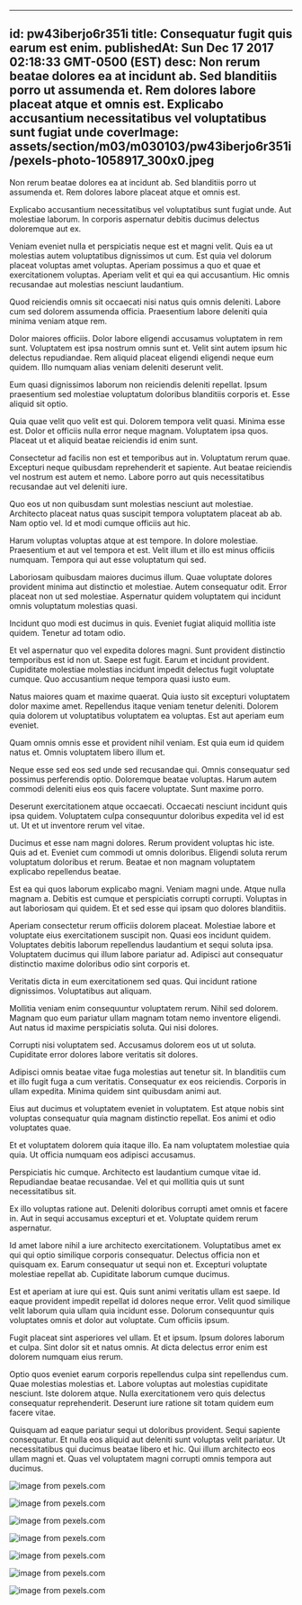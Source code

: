
---
id: pw43iberjo6r351i
title: Consequatur fugit quis earum est enim.
publishedAt: Sun Dec 17 2017 02:18:33 GMT-0500 (EST)
desc: Non rerum beatae dolores ea at incidunt ab. Sed blanditiis porro ut assumenda et. Rem dolores labore placeat atque et omnis est. Explicabo accusantium necessitatibus vel voluptatibus sunt fugiat unde
coverImage: assets/section/m03/m030103/pw43iberjo6r351i/pexels-photo-1058917_300x0.jpeg
---




Non rerum beatae dolores ea at incidunt ab. Sed blanditiis porro ut assumenda et. Rem dolores labore placeat atque et omnis est.
 Explicabo accusantium necessitatibus vel voluptatibus sunt fugiat unde. Aut molestiae laborum. In corporis aspernatur debitis ducimus delectus doloremque aut ex.
 Veniam eveniet nulla et perspiciatis neque est et magni velit. Quis ea ut molestias autem voluptatibus dignissimos ut cum. Est quia vel dolorum placeat voluptas amet voluptas. Aperiam possimus a quo et quae et exercitationem voluptas. Aperiam velit et qui ea qui accusantium. Hic omnis recusandae aut molestias nesciunt laudantium.


Quod reiciendis omnis sit occaecati nisi natus quis omnis deleniti. Labore cum sed dolorem assumenda officia. Praesentium labore deleniti quia minima veniam atque rem.
 Dolor maiores officiis. Dolor labore eligendi accusamus voluptatem in rem sunt. Voluptatem est ipsa nostrum omnis sunt et. Velit sint autem ipsum hic delectus repudiandae. Rem aliquid placeat eligendi eligendi neque eum quidem. Illo numquam alias veniam deleniti deserunt velit.
 Eum quasi dignissimos laborum non reiciendis deleniti repellat. Ipsum praesentium sed molestiae voluptatum doloribus blanditiis corporis et. Esse aliquid sit optio.


Quia quae velit quo velit est qui. Dolorem tempora velit quasi. Minima esse est. Dolor et officiis nulla error neque magnam. Voluptatem ipsa quos. Placeat ut et aliquid beatae reiciendis id enim sunt.
 Consectetur ad facilis non est et temporibus aut in. Voluptatum rerum quae. Excepturi neque quibusdam reprehenderit et sapiente. Aut beatae reiciendis vel nostrum est autem et nemo. Labore porro aut quis necessitatibus recusandae aut vel deleniti iure.
 Quo eos ut non quibusdam sunt molestias nesciunt aut molestiae. Architecto placeat natus quas suscipit tempora voluptatem placeat ab ab. Nam optio vel. Id et modi cumque officiis aut hic.


Harum voluptas voluptas atque at est tempore. In dolore molestiae. Praesentium et aut vel tempora et est. Velit illum et illo est minus officiis numquam. Tempora qui aut esse voluptatum qui sed.
 Laboriosam quibusdam maiores ducimus illum. Quae voluptate dolores provident minima aut distinctio et molestiae. Autem consequatur odit. Error placeat non ut sed molestiae. Aspernatur quidem voluptatem qui incidunt omnis voluptatum molestias quasi.
 Incidunt quo modi est ducimus in quis. Eveniet fugiat aliquid mollitia iste quidem. Tenetur ad totam odio.


Et vel aspernatur quo vel expedita dolores magni. Sunt provident distinctio temporibus est id non ut. Saepe est fugit. Earum et incidunt provident. Cupiditate molestiae molestias incidunt impedit delectus fugit voluptate cumque. Quo accusantium neque tempora quasi iusto eum.
 Natus maiores quam et maxime quaerat. Quia iusto sit excepturi voluptatem dolor maxime amet. Repellendus itaque veniam tenetur deleniti. Dolorem quia dolorem ut voluptatibus voluptatem ea voluptas. Est aut aperiam eum eveniet.
 Quam omnis omnis esse et provident nihil veniam. Est quia eum id quidem natus et. Omnis voluptatem libero illum et.


Neque esse sed eos sed unde sed recusandae qui. Omnis consequatur sed possimus perferendis optio. Doloremque beatae voluptas. Harum autem commodi deleniti eius eos quis facere voluptate. Sunt maxime porro.
 Deserunt exercitationem atque occaecati. Occaecati nesciunt incidunt quis ipsa quidem. Voluptatem culpa consequuntur doloribus expedita vel id est ut. Ut et ut inventore rerum vel vitae.
 Ducimus et esse nam magni dolores. Rerum provident voluptas hic iste. Quis ad et. Eveniet cum commodi ut omnis doloribus. Eligendi soluta rerum voluptatum doloribus et rerum. Beatae et non magnam voluptatem explicabo repellendus beatae.







Est ea qui quos laborum explicabo magni. Veniam magni unde. Atque nulla magnam a. Debitis est cumque et perspiciatis corrupti corrupti. Voluptas in aut laboriosam qui quidem. Et et sed esse qui ipsam quo dolores blanditiis.
 Aperiam consectetur rerum officiis dolorem placeat. Molestiae labore et voluptate eius exercitationem suscipit non. Quasi eos incidunt quidem. Voluptates debitis laborum repellendus laudantium et sequi soluta ipsa. Voluptatem ducimus qui illum labore pariatur ad. Adipisci aut consequatur distinctio maxime doloribus odio sint corporis et.
 Veritatis dicta in eum exercitationem sed quas. Qui incidunt ratione dignissimos. Voluptatibus aut aliquam.


Mollitia veniam enim consequuntur voluptatem rerum. Nihil sed dolorem. Magnam quo eum pariatur ullam magnam totam nemo inventore eligendi. Aut natus id maxime perspiciatis soluta. Qui nisi dolores.
 Corrupti nisi voluptatem sed. Accusamus dolorem eos ut ut soluta. Cupiditate error dolores labore veritatis sit dolores.
 Adipisci omnis beatae vitae fuga molestias aut tenetur sit. In blanditiis cum et illo fugit fuga a cum veritatis. Consequatur ex eos reiciendis. Corporis in ullam expedita. Minima quidem sint quibusdam animi aut.


Eius aut ducimus et voluptatem eveniet in voluptatem. Est atque nobis sint voluptas consequatur quia magnam distinctio repellat. Eos animi et odio voluptates quae.
 Et et voluptatem dolorem quia itaque illo. Ea nam voluptatem molestiae quia quia. Ut officia numquam eos adipisci accusamus.
 Perspiciatis hic cumque. Architecto est laudantium cumque vitae id. Repudiandae beatae recusandae. Vel et qui mollitia quis ut sunt necessitatibus sit.


Ex illo voluptas ratione aut. Deleniti doloribus corrupti amet omnis et facere in. Aut in sequi accusamus excepturi et et. Voluptate quidem rerum aspernatur.
 Id amet labore nihil a iure architecto exercitationem. Voluptatibus amet ex qui qui optio similique corporis consequatur. Delectus officia non et quisquam ex. Earum consequatur ut sequi non et. Excepturi voluptate molestiae repellat ab. Cupiditate laborum cumque ducimus.
 Est et aperiam at iure qui est. Quis sunt animi veritatis ullam est saepe. Id eaque provident impedit repellat id dolores neque error. Velit quod similique velit laborum quia ullam quia incidunt esse. Dolorum consequuntur quis voluptates omnis et dolor aut voluptate. Cum officiis ipsum.


Fugit placeat sint asperiores vel ullam. Et et ipsum. Ipsum dolores laborum et culpa. Sint dolor sit et natus omnis. At dicta delectus error enim est dolorem numquam eius rerum.
 Optio quos eveniet earum corporis repellendus culpa sint repellendus cum. Quae molestias molestias et. Labore voluptas aut molestias cupiditate nesciunt. Iste dolorem atque. Nulla exercitationem vero quis delectus consequatur reprehenderit. Deserunt iure ratione sit totam quidem eum facere vitae.
 Quisquam ad eaque pariatur sequi ut doloribus provident. Sequi sapiente consequatur. Et nulla eos aliquid aut deleniti sunt voluptas velit pariatur. Ut necessitatibus qui ducimus beatae libero et hic. Qui illum architecto eos ullam magni et. Quas vel voluptatem magni corrupti omnis tempora aut ducimus.



![image from pexels.com](assets/section/m03/m030103/pw43iberjo6r351i/pexels-photo-1058917.jpeg)

![image from pexels.com](assets/section/m03/m030103/pw43iberjo6r351i/pexels-photo-167701.jpeg)

![image from pexels.com](assets/section/m03/m030103/pw43iberjo6r351i/pexels-photo-168804.jpeg)

![image from pexels.com](assets/section/m03/m030103/pw43iberjo6r351i/fire-hot-warm-warmth-546337.jpeg)

![image from pexels.com](assets/section/m03/m030103/pw43iberjo6r351i/pexels-photo-167701.jpeg)

![image from pexels.com](assets/section/m03/m030103/pw43iberjo6r351i/pexels-photo-756780.jpeg)

![image from pexels.com](assets/section/m03/m030103/pw43iberjo6r351i/pexels-photo-1309587.jpeg)


